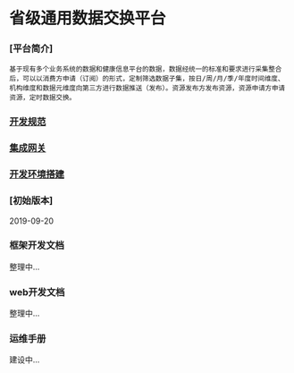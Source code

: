 # 省级通用数据交换平台

### [平台简介]
    基于现有多个业务系统的数据和健康信息平台的数据，数据经统一的标准和要求进行采集整合后，可以以消费方申请（订阅）的形式，定制筛选数据子集，按日/周/月/季/年度时间维度、机构维度和数据元维度向第三方进行数据推送（发布）。资源发布方发布资源，资源申请方申请资源，定时数据交换。
### [开发规范](https://github.com/schic/schie/tree/master/doc/%E5%BC%80%E5%8F%91%E8%A7%84%E8%8C%83)

### [集成网关](https://github.com/schic/schie/tree/master/mirth_connect/)

### [开发环境搭建](https://github.com/schic/schie/tree/master/doc/%E5%BC%80%E5%8F%91%E7%8E%AF%E5%A2%83%E6%90%AD%E5%BB%BA.md)
### [初始版本]
2019-09-20

### 框架开发文档
整理中...

### web开发文档
整理中...

### 运维手册
建设中...

